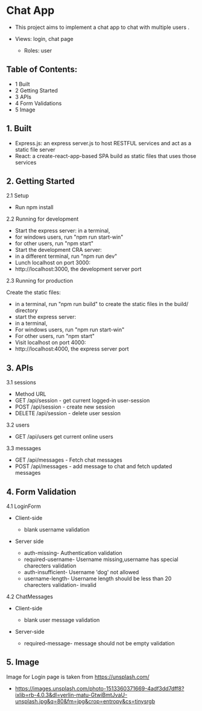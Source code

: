 # Chat App
* This project aims to implement a chat app to chat with multiple users .

* Views: login, chat page
   - Roles: user
## Table of Contents:

* 1 Built
* 2 Getting Started
* 3 APIs
* 4 Form Validations
* 5 Image

## 1. Built
* Express.js: an express server.js to host RESTFUL services and act as a static file server
* React: a create-react-app-based SPA build as static files that uses those services

## 2. Getting Started
2.1 Setup
* Run npm install

2.2 Running for development

* Start the express server: in a terminal,
* for windows users, run "npm run start-win"
* for other users, run "npm start"
* Start the development CRA server:
* in a different terminal, run "npm run dev"
* Lunch localhost on port 3000:
* http://localhost:3000, the development server port

2.3 Running for production

Create the static files:
* in a terminal, run "npm run build" to create the static files in the build/ directory
* start the express server:
* in a terminal,
* For windows users, run "npm run start-win"
* For other users, run "npm start"
* Visit localhost on port 4000:
* http://localhost:4000, the express server port

## 3. APIs

3.1 sessions

* Method	URL
* GET	/api/session -  get current logged-in user-session
* POST	/api/session -  create new session
* DELETE	/api/session -  delete user session

3.2 users

* GET	/api/users  get current online users

3.3 messages

* GET    /api/messages -   Fetch chat messages
* POST   /api/messages	- add message to chat and fetch updated messages

## 4. Form Validation

4.1 LoginForm
* Client-side 
   - blank username validation

* Server side 
   - auth-missing- Authentication validation
   - required-username- Username missing,username has special charecters validation
   - auth-insufficient- Username 'dog' not allowed
   - username-length- Username length should be less than 20 charecters validation- invalid


4.2 ChatMessages
* Client-side
    - blank user message validation

* Server-side
   - required-message- message should not be empty validation

## 5. Image

Image for Login page is taken from https://unsplash.com/

- https://images.unsplash.com/photo-1513360371669-4adf3dd7dff8?ixlib=rb-4.0.3&dl=yerlin-matu-GtwiBmtJvaU-unsplash.jpg&q=80&fm=jpg&crop=entropy&cs=tinysrgb
